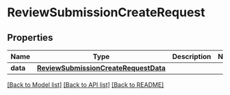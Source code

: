 # ReviewSubmissionCreateRequest

## Properties
Name | Type | Description | Notes
------------ | ------------- | ------------- | -------------
**data** | [**ReviewSubmissionCreateRequestData**](ReviewSubmissionCreateRequestData.md) |  | 

[[Back to Model list]](../README.md#documentation-for-models) [[Back to API list]](../README.md#documentation-for-api-endpoints) [[Back to README]](../README.md)


